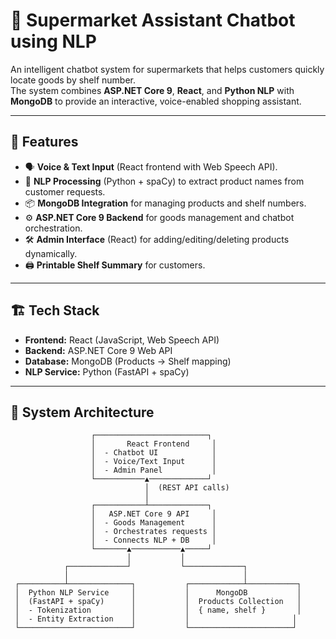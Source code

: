 # 🛒 Supermarket Assistant Chatbot using NLP  

An intelligent chatbot system for supermarkets that helps customers quickly locate goods by shelf number.  
The system combines **ASP.NET Core 9**, **React**, and **Python NLP** with **MongoDB** to provide an interactive, voice-enabled shopping assistant.  

---

## 🚀 Features
- 🗣 **Voice & Text Input** (React frontend with Web Speech API).  
- 🤖 **NLP Processing** (Python + spaCy) to extract product names from customer requests.  
- 📦 **MongoDB Integration** for managing products and shelf numbers.  
- ⚙️ **ASP.NET Core 9 Backend** for goods management and chatbot orchestration.  
- 🛠 **Admin Interface** (React) for adding/editing/deleting products dynamically.  
- 🖨 **Printable Shelf Summary** for customers.  

---

## 🏗️ Tech Stack
- **Frontend:** React (JavaScript, Web Speech API)  
- **Backend:** ASP.NET Core 9 Web API  
- **Database:** MongoDB (Products → Shelf mapping)  
- **NLP Service:** Python (FastAPI + spaCy)  

---

## 📂 System Architecture  

```text
                  ┌─────────────────────────┐
                  │       React Frontend     │
                  │  - Chatbot UI            │
                  │  - Voice/Text Input      │
                  │  - Admin Panel           │
                  └───────────▲─────────────┘
                              │  (REST API calls)
                              │
                  ┌───────────┴─────────────┐
                  │   ASP.NET Core 9 API     │
                  │  - Goods Management      │
                  │  - Orchestrates requests │
                  │  - Connects NLP + DB     │
                  └───────▲───────────▲─────┘
                          │           │
            ┌─────────────┘           └─────────────┐
            │                                       │
 ┌──────────┴──────────────┐           ┌────────────┴───────────┐
 │  Python NLP Service     │           │      MongoDB           │
 │  (FastAPI + spaCy)      │           │  Products Collection   │
 │  - Tokenization         │           │  { name, shelf }       │
 │  - Entity Extraction    │           │                       │
 └─────────────────────────┘           └───────────────────────┘
